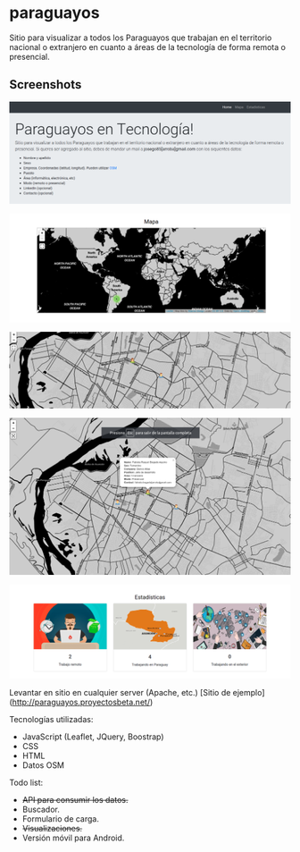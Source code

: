 # paraguayos
Sitio para visualizar a todos los Paraguayos que trabajan en el territorio nacional o extranjero en cuanto a áreas de la tecnología de forma remota o presencial. 

## Screenshots

![Screenshot](screenshots/paraguayan_info.png)

![Screenshot](screenshots/map.png)

![Screenshot](screenshots/map1.png)

![Screenshot](screenshots/fullscreen_map.png)

![Screenshot](screenshots/stats.png)

Levantar en sitio en cualquier server (Apache, etc.)
[Sitio de ejemplo] (http://paraguayos.proyectosbeta.net/)

Tecnologías utilizadas:
- JavaScript (Leaflet, JQuery, Boostrap)
- CSS
- HTML
- Datos OSM

Todo list:
- ~~API para consumir los datos.~~
- Buscador.
- Formulario de carga.
- ~~Visualizaciones.~~
- Versión móvil para Android.
